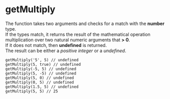 # getMultiply

The function takes two arguments and checks for a match with the __number__ type.  
If the types match, it returns the result of the mathematical operation  
multiplication over two natural numeric arguments that __> 0__.  
If it does not match, then __undefined__ is returned.  
The result can be either a _positive integer_ or a _undefined_.

```
getMultiply('5', 5) // undefined
getMultiply(5, true) // undefined
getMultiply(-5, 5) // undefined
getMultiply(5, -5) // undefined
getMultiply(5, 0) // undefined
getMultiply(0, 5) // undefined
getMultiply(1.5, 5) // undefined
getMultiply(5, 5) // 25
```
